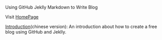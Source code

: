 Using GitHub Jeklly Markdown to Write Blog

Visit [HomePage](http://shnnosuke.github.io)

[Introduction](https://github.com/shnnosuke/shnnosuke.github.io/blob/source/_posts/2014-02-15-github-jekyll-markdown.md)(chinese version):
An introduction about how to create a free blog using GitHub and Jeklly. 
